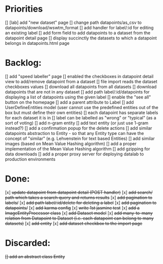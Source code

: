 # Priorities

[] [lab] add "new dataset" page
[] change path datapoints/as_csv to datapoints/download/wswtm_format
[] add handler for label/:id for editing an existing label
[] add form field to add datapoints to a dataset from the datapoint detail page
[] display succinctly the datasets to which a datapoint belongs in datapoints.html page 

# Backlog:

[] add "speed labeller" page
[] enabled the checkboxes in datapoint detail view to add/remove datapoint from a dataset
[] file import reads the dataset checkboxes values
[] download all datapoints from all datasets
[] download datapoints that are not in any dataset
[] add path label/:id/datapoints for displaying a list of datapoints using the given label
[] enable the "see all" button on the homepage
[] add a parent attribute to Label
[] add UserDefineEntities model (user cannot use the predefined entities out of the box but must define their own entities)
[] each datapoint has separate labels for each dataset it is in
[] label can be labelled as "wrong" or "typical" (as a sort of voting)
[] add n-gram entity
[] add text entity (or just use 1-gram instead?)
[] add a confirmation popup for the delete actions
[] add similar datapoints abstraction to Entity - so that any Entity type can have the concept of "similar" (e.g. Lehvenstein for text based Entities)
[] add similar images (based on Mean Value Hashing algorithm)
[] add a proper implementation of the Mean Value Hashing algorithm
[] add gzipping for data downloads
[] add a proper proxy server for deploying datalab to production environments

# Done:

[x] ~~update datapoint from datapoint detail (POST handler)~~
[x] ~~add search/ path which takes a search query and returns results~~
[x] ~~add pagination to labels/~~
[x] ~~add path label/:id/delete for deleting a label~~
[x] ~~add pagination to datapoints/~~
[x] ~~add karma config~~
[x] ~~write 1st jasmine test~~
[x] ~~add a ImageEntityProcessor class~~
[x] ~~add Dataset model~~
[x] ~~add many-to-many relation from Datapoint to Dataset (i.e. each datapoint can belong to many datasets)~~
[x] ~~add entity~~
[x] ~~add dataset checkbox to the import page~~

# Discarded:

~~[] add an abstract class Entity~~
